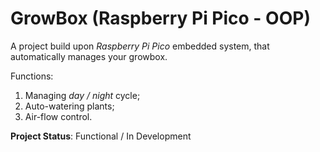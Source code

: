 # GrowBox (Raspberry Pi Pico - OOP)

A project build upon _Raspberry Pi Pico_ embedded system, that automatically manages your growbox.

Functions:

1.  Managing _day / night_ cycle;
2.  Auto-watering plants;
3.  Air-flow control.

**Project Status**: Functional / In Development
